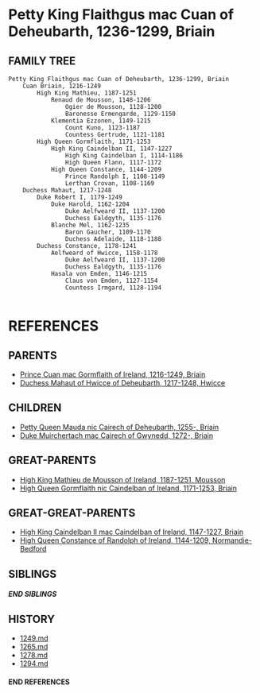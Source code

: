 # Petty King Flaithgus mac Cuan of Deheubarth, 1236-1299, Briain

## FAMILY TREE 
```
Petty King Flaithgus mac Cuan of Deheubarth, 1236-1299, Briain
    Cuan Briain, 1216-1249
        High King Mathieu, 1187-1251
            Renaud de Mousson, 1148-1206
                Ogier de Mousson, 1128-1200
                Baronesse Ermengarde, 1129-1150
            Klementia Ezzonen, 1149-1215
                Count Kuno, 1123-1187
                Countess Gertrude, 1121-1181
        High Queen Gormflaith, 1171-1253
            High King Caindelban II, 1147-1227
                High King Caindelban I, 1114-1186
                High Queen Flann, 1117-1172
            High Queen Constance, 1144-1209
                Prince Randolph I, 1108-1149
                Lerthan Crovan, 1108-1169
    Duchess Mahaut, 1217-1248
        Duke Robert I, 1179-1249    
            Duke Harold, 1162-1204
                Duke Aelfweard II, 1137-1200
                Duchess Ealdgyth, 1135-1176
            Blanche Mel, 1162-1235
                Baron Gaucher, 1109-1170
                Duchess Adelaide, 1118-1188
        Duchess Constance, 1178-1241
            Aelfweard of Hwicce, 1158-1178
                Duke Aelfweard II, 1137-1200
                Duchess Ealdgyth, 1135-1176
            Hasala von Emden, 1146-1215
                Claus von Emden, 1127-1154
                Countess Irmgard, 1128-1194
        
```


# REFERENCES

## PARENTS 
* [Prince Cuan mac Gormflaith of Ireland, 1216-1249, Briain](cuan_mac_gormflaith_1216.md)
* [Duchess Mahaut of Hwicce of Deheubarth, 1217-1248, Hwicce](mahaut_of_hwicce_1217.md)

## CHILDREN 
* [Petty Queen Mauda nic Cairech of Deheubarth, 1255-, Briain](mauda_nic_cairech_1255.md)
* [Duke Muirchertach mac Cairech of Gwynedd, 1272-, Briain](muirchertach_mac_cairech_1272.md)


## GREAT-PARENTS 
* [High King Mathieu de Mousson of Ireland, 1187-1251, Mousson](mathieu_de_mousson_1187.md)
* [High Queen Gormflaith nic Caindelban of Ireland, 1171-1253, Briain](gormflaith_nic_caindelban_1171.md)


## GREAT-GREAT-PARENTS 
* [High King Caindelban II mac Caindelban of Ireland, 1147-1227, Briain](caindelban_ii_mac_caindelban_1147.md)
* [High Queen Constance of Randolph of Ireland, 1144-1209, Normandie-Bedford](constance_randolph_1144.md)

## SIBLINGS

##### END SIBLINGS  
## HISTORY
* [1249.md](../h/1249.md)
* [1265.md](../h/1265.md)
* [1278.md](../h/1278.md)
* [1294.md](../h/1294.md)

#### END REFERENCES
